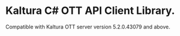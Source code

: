# Kaltura C# OTT API Client Library.
Compatible with Kaltura OTT server version 5.2.0.43079 and above.
